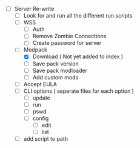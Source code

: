 - [ ] Server Re-write
  - [ ] Look for and run all the different run scripts
  - [ ] WSS
    - [ ] Auth
    - [ ] Remove Zombie Connections
    - [ ] Create password for server
  - [ ] Modpack
    - [x] Download ( Not yet added to index )
    - [ ] Save pack version
    - [ ] Save pack modloader
    - [ ] Add custom mods
  - [ ] Accept EULA
  - [ ] CLI options ( seperate files for each option )
    - [ ] update
    - [ ] run
    - [ ] pswd
    - [ ] config
      - [ ] edit
      - [ ] list
  - [ ] add script to path
